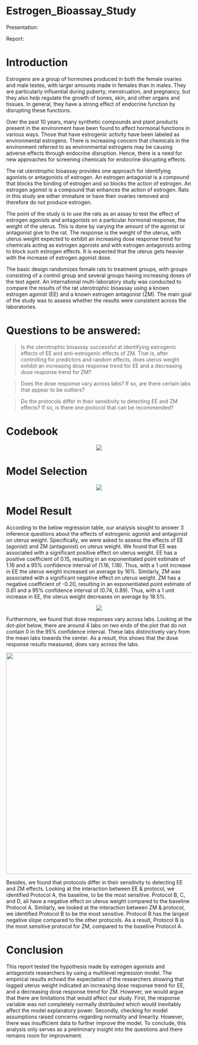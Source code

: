 # Estrogen_Bioassay_Study

Presentation: 

Report: 

# Introduction
Estrogens are a group of hormones produced in both the female ovaries and male testes, with larger amounts made in females than in males. They are particularly influential during puberty, menstruation, and pregnancy, but they also help regulate the growth of bones, skin, and other organs and tissues. In general, they have a strong effect of endocrine function by disrupting these functions.

Over the past 10 years, many synthetic compounds and plant products present in the environment have been found to affect hormonal functions in various ways. Those that have estrogenic activity have been labeled as environmental estrogens. There is increasing concern that chemicals in the environment referred to as environmental estrogens may be causing adverse effects through endocrine disruption. Hence, there is a need for new approaches for screening chemicals for endocrine disrupting effects.

The rat uterotrophic bioassay provides one approach for identifying agonists or antagonists of estrogen. An estrogen antagonist is a compound that blocks the binding of estrogen and so blocks the action of estrogen. An estrogen agonist is a compound that enhances the action of estrogen. Rats in this study are either immature or have their ovaries removed and therefore do not produce estrogen.

The point of the study is to use the rats as an assay to test the effect of estrogen agonists and antagonists on a particular hormonal response, the weight of the uterus. This is done by varying the amount of the agonist or antagonist give to the rat. The response is the weight of the uterus, with uterus weight expected to exhibit an increasing dose response trend for chemicals acting as estrogen agonists and with estrogen antagonists acting to block such estrogen effects. It is expected that the uterus gets heavier with the increase of estrogen agonist dose.

The basic design randomizes female rats to treatment groups, with groups consisting of a control group and several groups having increasing doses of the test agent. An international multi-laboratory study was conducted to compare the results of the rat uterotrophic bioassay using a known estrogen agonist (EE) and a known estrogen antagonist (ZM). The main goal of the study was to assess whether the results were consistent across the laboratories.

# Questions to be answered:
> Is the uterotrophic bioassay successful at identifying estrogenic effects of EE and anti-estrogenic effects of ZM. That is, after controlling for predictors and random effects, does uterus weight exhibit an increasing dose response trend for EE and a decreasing dose response trend for ZM?


> Does the dose response vary across labs? If so, are there certain labs that appear to be outliers?


> Do the protocols differ in their sensitivity to detecting EE and ZM effects? If so, is there one protocol that can be recommended?

# Codebook
<p align="center">
<img src="https://user-images.githubusercontent.com/26104722/124193396-bc0e4980-da94-11eb-941e-41093d9b1504.png">
</p>

# Model Selection
<p align="center">
<img src="https://user-images.githubusercontent.com/26104722/124193395-bc0e4980-da94-11eb-90e6-a47b25ad69df.png">
</p>

# Model Result
According to the below regression table, our analysis sought to answer 3 inference questions about the effects of estrogenic agonist and antagonist on uterus weight. Specifically, we were asked to assess the effects of EE (agonist) and ZM (antagonist) on uterus weight. We found that EE was associated with a significant positive effect on uterus weight. EE has a positive coefficient of 0.15, resulting in an exponentiated point estimate of 1.16 and a 95% confidence interval of (1.16, 1.18). Thus, with a 1 unit increase in EE the uterus weight increased on average by 16%. Similarly, ZM was associated with a significant negative effect on uterus weight. ZM has a negative coefficient of -0.20, resulting in an exponentiated point estimate of 0.81 and a 95% confidence interval of (0.74, 0.89). Thus, with a 1 unit increase in EE, the uterus weight decreases on average by 18.5%. 

<p align="center">
<img src="https://user-images.githubusercontent.com/26104722/124193393-bb75b300-da94-11eb-9509-ab4d415a1283.png">
</p>

Furthermore, we found that dose responses vary across labs. Looking at the dot-plot below, there are around 4 labs on two ends of the plot that do not contain 0 in the 95% confidence interval. These labs distinctively vary from the mean labs towards the center. As a result, this shows that the dose response results measured, does vary across the labs.

<p align="center">
<img src="https://user-images.githubusercontent.com/26104722/124193392-bb75b300-da94-11eb-8e01-1bb08d25dcaf.png" width="600" height="600">
</p>

Besides, we found that protocols differ in their sensitivity to detecting EE and ZM effects. Looking at the interaction between EE & protocol, we identified Protocol A, the baseline, to be the most sensitive. Protocol B, C, and D, all have a negative effect on uterus weight compared to the baseline Protocol A. Similarly, we looked at the interaction between ZM & protocol, we identified Protocol B to be the most sensitive. Protocol B has the largest negative slope compared to the other protocols. As a result, Protocol B is the most sensitive protocol for ZM, compared to the baseline Protocol A.

# Conclusion
This report tested the hypothesis made by estrogen agonists and antagonists researchers by using a multilevel regression model. The empirical results echoed the expectation of the researchers showing that logged uterus weight indicated an increasing dose response trend for EE, and a decreasing dose response trend for ZM. However, we would argue that there are limitations that would affect our study. First, the response variable was not completely normally distributed which would inevitably affect the model explanatory power. Secondly, checking for model assumptions raised concerns regarding normality and linearity. However, there was insufficient data to further improve the model. To conclude, this analysis only serves as a preliminary insight into the questions and there remains room for improvement.
